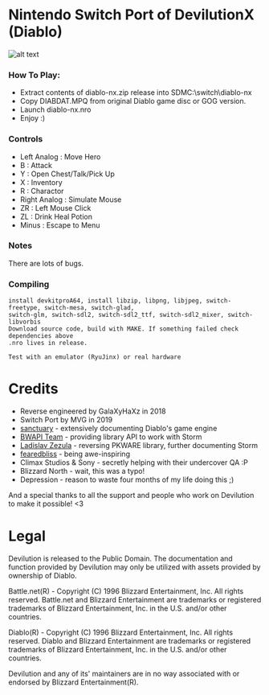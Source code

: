 # Nintendo Switch Port of DevilutionX (Diablo)

![alt text](https://i.imgur.com/DKVB198.png)

### How To Play:
- Extract contents of diablo-nx.zip release into SDMC:\switch\diablo-nx
- Copy DIABDAT.MPQ from original Diablo game disc or GOG version.
- Launch diablo-nx.nro
- Enjoy :)

### Controls

- Left Analog : Move Hero
- B : Attack
- Y : Open Chest/Talk/Pick Up
- X : Inventory
- R : Charactor
- Right Analog : Simulate Mouse
- ZR : Left Mouse Click
- ZL : Drink Heal Potion
- Minus : Escape to Menu

### Notes

There are lots of bugs. 

### Compiling
```
install devkitproA64, install libzip, libpng, libjpeg, switch-freetype, switch-mesa, switch-glad, 
switch-glm, switch-sdl2, switch-sdl2_ttf, switch-sdl2_mixer, switch-libvorbis
Download source code, build with MAKE. If something failed check dependencies above
.nro lives in release.

Test with an emulator (RyuJinx) or real hardware
```
 
# Credits
- Reverse engineered by GalaXyHaXz in 2018
- Switch Port by MVG in 2019
- [sanctuary](https://github.com/sanctuary) - extensively documenting Diablo's game engine
- [BWAPI Team](https://github.com/bwapi) - providing library API to work with Storm
- [Ladislav Zezula](https://github.com/ladislav-zezula) - reversing PKWARE library, further documenting Storm
- [fearedbliss](https://github.com/fearedbliss) - being awe-inspiring
- Climax Studios & Sony - secretly helping with their undercover QA :P
- Blizzard North - wait, this was a typo!
- Depression - reason to waste four months of my life doing this ;)

And a special thanks to all the support and people who work on Devilution to make it possible! <3

# Legal
Devilution is released to the Public Domain. The documentation and function provided by Devilution may only be utilized with assets provided by ownership of Diablo.

Battle.net(R) - Copyright (C) 1996 Blizzard Entertainment, Inc. All rights reserved. Battle.net and Blizzard Entertainment are trademarks or registered trademarks of Blizzard Entertainment, Inc. in the U.S. and/or other countries.

Diablo(R) - Copyright (C) 1996 Blizzard Entertainment, Inc. All rights reserved. Diablo and Blizzard Entertainment are trademarks or registered trademarks of Blizzard Entertainment, Inc. in the U.S. and/or other countries.

Devilution and any of its' maintainers are in no way associated with or endorsed by Blizzard Entertainment(R).
